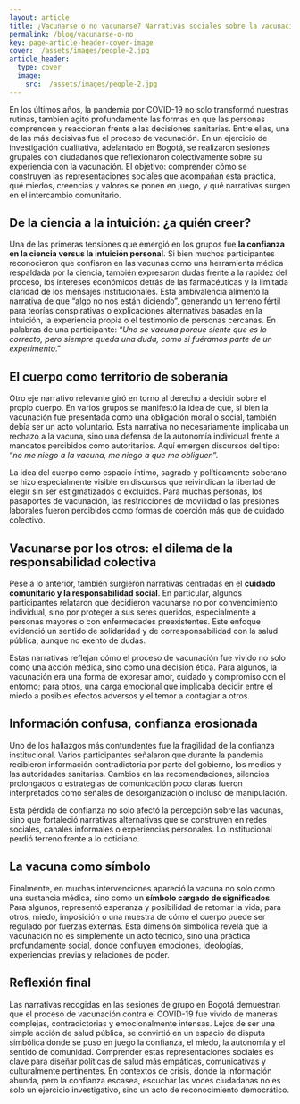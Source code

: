 ```yaml
---
layout: article
title: ¿Vacunarse o no vacunarse? Narrativas sociales sobre la vacunación COVID-19 en Bogotá
permalink: /blog/vacunarse-o-no
key: page-article-header-cover-image
cover:  /assets/images/people-2.jpg
article_header:
  type: cover
  image:
    src:  /assets/images/people-2.jpg
---
```


En los últimos años, la pandemia por COVID-19 no solo transformó nuestras rutinas, también agitó profundamente las formas en que las personas comprenden y reaccionan frente a las decisiones sanitarias. Entre ellas, una de las más decisivas fue el proceso de vacunación. En un ejercicio de investigación cualitativa, adelantado en Bogotá, se realizaron sesiones grupales con ciudadanos que reflexionaron colectivamente sobre su experiencia con la vacunación. El objetivo: comprender cómo se construyen las representaciones sociales que acompañan esta práctica, qué miedos, creencias y valores se ponen en juego, y qué narrativas surgen en el intercambio comunitario.

## De la ciencia a la intuición: ¿a quién creer?

Una de las primeras tensiones que emergió en los grupos fue **la confianza en la ciencia versus la intuición personal**. Si bien muchos participantes reconocieron que confiaron en las vacunas como una herramienta médica respaldada por la ciencia, también expresaron dudas frente a la rapidez del proceso, los intereses económicos detrás de las farmacéuticas y la limitada claridad de los mensajes institucionales. Esta ambivalencia alimentó la narrativa de que “algo no nos están diciendo”, generando un terreno fértil para teorías conspirativas o explicaciones alternativas basadas en la intuición, la experiencia propia o el testimonio de personas cercanas.
En palabras de una participante: “*Uno se vacuna porque siente que es lo correcto, pero siempre queda una duda, como si fuéramos parte de un experimento*.”
## El cuerpo como territorio de soberanía
Otro eje narrativo relevante giró en torno al derecho a decidir sobre el propio cuerpo. En varios grupos se manifestó la idea de que, si bien la vacunación fue presentada como una obligación moral o social, también debía ser un acto voluntario. Esta narrativa no necesariamente implicaba un rechazo a la vacuna, sino una defensa de la autonomía individual frente a mandatos percibidos como autoritarios. Aquí emergen discursos del tipo: “*no me niego a la vacuna, me niego a que me obliguen*”.

La idea del cuerpo como espacio íntimo, sagrado y políticamente soberano se hizo especialmente visible en discursos que reivindican la libertad de elegir sin ser estigmatizados o excluidos. Para muchas personas, los pasaportes de vacunación, las restricciones de movilidad o las presiones laborales fueron percibidos como formas de coerción más que de cuidado colectivo.
## Vacunarse por los otros: el dilema de la responsabilidad colectiva
Pese a lo anterior, también surgieron narrativas centradas en el **cuidado comunitario y la responsabilidad social**. En particular, algunos participantes relataron que decidieron vacunarse no por convencimiento individual, sino por proteger a sus seres queridos, especialmente a personas mayores o con enfermedades preexistentes. Este enfoque evidenció un sentido de solidaridad y de corresponsabilidad con la salud pública, aunque no exento de dudas.

Estas narrativas reflejan cómo el proceso de vacunación fue vivido no solo como una acción médica, sino como una decisión ética. Para algunos, la vacunación era una forma de expresar amor, cuidado y compromiso con el entorno; para otros, una carga emocional que implicaba decidir entre el miedo a posibles efectos adversos y el temor a contagiar a otros.
## Información confusa, confianza erosionada
Uno de los hallazgos más contundentes fue la fragilidad de la confianza institucional. Varios participantes señalaron que durante la pandemia recibieron información contradictoria por parte del gobierno, los medios y las autoridades sanitarias. Cambios en las recomendaciones, silencios prolongados o estrategias de comunicación poco claras fueron interpretados como señales de desorganización o incluso de manipulación.

Esta pérdida de confianza no solo afectó la percepción sobre las vacunas, sino que fortaleció narrativas alternativas que se construyen en redes sociales, canales informales o experiencias personales. Lo institucional perdió terreno frente a lo cotidiano.
## La vacuna como símbolo
Finalmente, en muchas intervenciones apareció la vacuna no solo como una sustancia médica, sino como un **símbolo cargado de significados**. Para algunos, representó esperanza y posibilidad de retomar la vida; para otros, miedo, imposición o una muestra de cómo el cuerpo puede ser regulado por fuerzas externas. Esta dimensión simbólica revela que la vacunación no es simplemente un acto técnico, sino una práctica profundamente social, donde confluyen emociones, ideologías, experiencias previas y relaciones de poder.

## Reflexión final
Las narrativas recogidas en las sesiones de grupo en Bogotá demuestran que el proceso de vacunación contra el COVID-19 fue vivido de maneras complejas, contradictorias y emocionalmente intensas. Lejos de ser una simple acción de salud pública, se convirtió en un espacio de disputa simbólica donde se puso en juego la confianza, el miedo, la autonomía y el sentido de comunidad.
Comprender estas representaciones sociales es clave para diseñar políticas de salud más empáticas, comunicativas y culturalmente pertinentes. En contextos de crisis, donde la información abunda, pero la confianza escasea, escuchar las voces ciudadanas no es solo un ejercicio investigativo, sino un acto de reconocimiento democrático.

